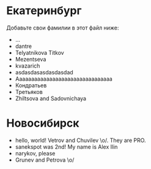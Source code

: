 Екатеринбург
===
Добавьте свои фамилии в этот файл ниже: 

* ...
* dantre
* Telyatnikova Titkov
* Mezentseva
* kvazarich
* asdasdasasdasdasdad
* Aaaaaaaaaaaaaaaaaaaaaaaaaaaaaaaa
* Кондратьев
* Третьяков
* Zhiltsova and Sadovnichaya

Новосибирск
=====

* hello, world! Vetrov and Chuvilev \o/. They are PRO.
* sanekspot was 2nd! My name is Alex Ilin
* narykov, please 
* Grunev and Petrova \o/
